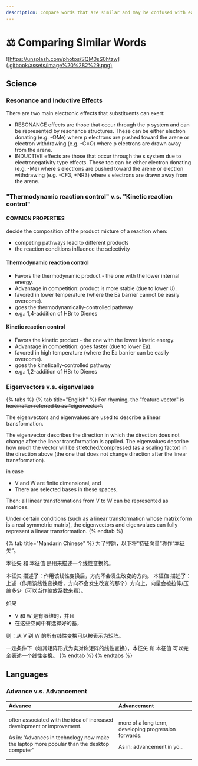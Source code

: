 ```yaml
---
description: Compare words that are similar and may be confused with each other.
---
```


# ⚖️ Comparing Similar Words

![https://unsplash.com/photos/SQM0sS0htzw](.gitbook/assets/image%20%282%29.png)

## Science

### Resonance and Inductive Effects

There are two main electronic effects that substituents can exert:

* RESONANCE effects are those that occur through the p system and can be represented by resonance structures. These can be either electron donating \(e.g. -OMe\) where p electrons are pushed toward the arene or electron withdrawing \(e.g. -C=O\) where p electrons are drawn away from the arene.
* INDUCTIVE effects are those that occur through the s system due to electronegativity type effects. These too can be either electron donating \(e.g. -Me\) where s electrons are pushed toward the arene or electron withdrawing \(e.g. -CF3, +NR3\) where s electrons are drawn away from the arene.

### "Thermodynamic reaction control" v.s. "Kinetic reaction control"

#### COMMON PROPERTIES

decide the composition of the product mixture of a reaction when:

* competing pathways lead to different products
* the reaction conditions influence the selectivity

#### Thermodynamic reaction control

* Favors the thermodynamic product - the one with the lower internal energy.
* Advantage in competition: product is more stable \(due to lower U\).
* favored in lower temperature \(where the Ea barrier cannot be easily overcome\).
* goes the thermodynamically-controlled pathway
* e.g.: 1,4-addition of HBr to Dienes

#### Kinetic reaction control

* Favors the kinetic product - the one with the lower kinetic energy.
* Advantage in competition: goes faster \(due to lower Ea\).
* favored in high temperature \(where the Ea barrier can be easily overcome\).
* goes the kinetically-controlled pathway
* e.g.: 1,2-addition of HBr to Dienes

### Eigenvectors v.s. eigenvalues

{% tabs %}
{% tab title="English" %}
~~For rhyming, the "feature vector" is hereinafter referred to as "eigenvector".~~

The eigenvectors and eigenvalues are used to describe a linear transformation.

The eigenvector describes the direction in which the direction does not change after the linear transformation is applied. The eigenvalues describe how much the vector will be stretched/compressed \(as a scaling factor\) in the direction above \(the one that does not change direction after the linear transformation\).

in case 

* V and W are finite dimensional, and
* There are selected bases in these spaces, 

Then: all linear transformations from V to W can be represented as matrices.

Under certain conditions \(such as a linear transformation whose matrix form is a real symmetric matrix\), the eigenvectors and eigenvalues can fully represent a linear transformation.
{% endtab %}

{% tab title="Mandarin Chinese" %}
为了押韵，以下将“特征向量”称作“本征矢”。

本征矢 和 本征值 是用来描述一个线性变换的。

本征矢 描述了：作用该线性变换后，方向不会发生改变的方向。 本征值 描述了：上述（作用该线性变换后，方向不会发生改变的那个）方向上，向量会被拉伸/压缩多少（可以当作缩放系数来看）。

如果 

*  V 和 W 是有限维的，并且 
* 在这些空间中有选择好的基， 

则：从 V 到 W 的所有线性变换可以被表示为矩阵。

一定条件下（如其矩阵形式为实对称矩阵的线性变换），本征矢 和 本征值 可以完全表述一个线性变换。
{% endtab %}
{% endtabs %}

## Languages

### Advance v.s. Advancement

<table>
  <thead>
    <tr>
      <th style="text-align:left">Advance</th>
      <th style="text-align:left">Advancement</th>
    </tr>
  </thead>
  <tbody>
    <tr>
      <td style="text-align:left">
        <p>often associated with the idea of increased development or improvement.</p>
        <p>As in: &apos;Advances in technology now make the laptop more popular than
          the desktop computer&apos;</p>
        <p></p>
      </td>
      <td style="text-align:left">
        <p>more of a long term, developing progression forwards.</p>
        <p>As in: advancement in yo...</p>
      </td>
    </tr>
  </tbody>
</table>